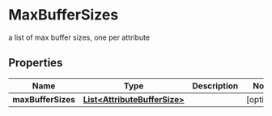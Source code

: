 

# MaxBufferSizes

a list of max buffer sizes, one per attribute

## Properties

| Name | Type | Description | Notes |
|------------ | ------------- | ------------- | -------------|
|**maxBufferSizes** | [**List&lt;AttributeBufferSize&gt;**](AttributeBufferSize.md) |  |  [optional] |



